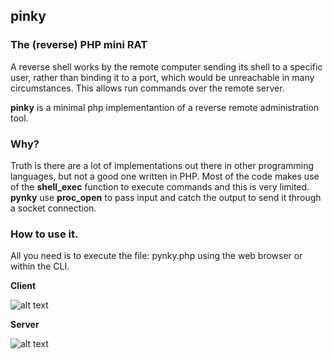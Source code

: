 ## pinky
### The (reverse) PHP mini RAT

A reverse shell works by the remote computer sending its shell to a specific user, rather than binding it to a port, which would be unreachable in many circumstances. This allows run commands over the remote server.

**pinky** is a minimal php implementantion of a reverse remote administration tool.

### Why?

Truth is there are a lot of implementations out there in other programming languages, but not a good one written in PHP. Most of the code makes use of the **shell_exec** function to execute commands and this is very limited. **pynky** use **proc_open** to pass  input and catch the output to send it through a socket connection.

### How to use it.

All you need is to execute the file: pynky.php using the web browser or within the CLI.

**Client**

![alt text](https://github.com/davidtavarez/pinky/blob/master/pinky_client.png?raw=true "Client")

**Server**

![alt text](https://github.com/davidtavarez/pinky/blob/master/pinky_server.png?raw=true "Server")
